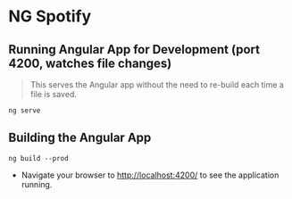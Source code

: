 # NG Spotify

## Running Angular App for Development (port 4200, watches file changes)

> This serves the Angular app without the need to re-build each time a file is saved.

```
ng serve
```

## Building the Angular App

```
ng build --prod
```

- Navigate your browser to [http://localhost:4200/](http://localhost:4200/) to see the application running.

